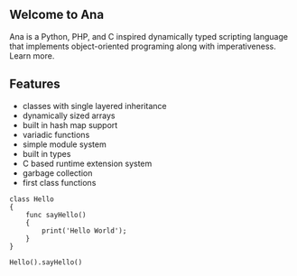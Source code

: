 ## Welcome to Ana

Ana is a Python, PHP, and C inspired dynamically typed scripting language that implements object-oriented programing along with imperativeness. Learn more.

## Features

-	classes with single layered inheritance
-	dynamically sized arrays
-	built in hash map support
-	variadic functions
-	simple module system
-	built in types
-	C based runtime extension system
-	garbage collection
-	first class functions

```
class Hello 
{
    func sayHello()
    {
        print('Hello World');
    }
}

Hello().sayHello()
```